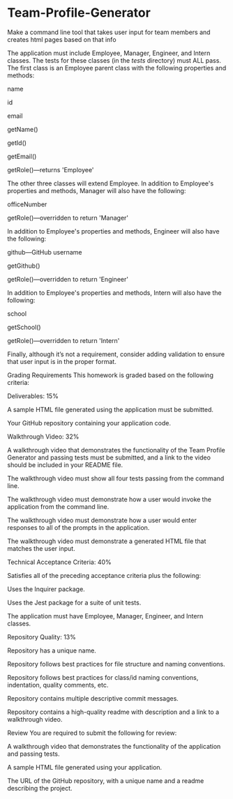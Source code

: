 # Team-Profile-Generator
Make a command line tool that takes user input for team members and creates html pages based on that info


The application must include Employee, Manager, Engineer, and Intern classes. The tests for these classes (in the _tests_ directory) must ALL pass.
The first class is an Employee parent class with the following properties and methods:


name


id


email


getName()


getId()


getEmail()


getRole()—returns 'Employee'


The other three classes will extend Employee.
In addition to Employee's properties and methods, Manager will also have the following:


officeNumber


getRole()—overridden to return 'Manager'


In addition to Employee's properties and methods, Engineer will also have the following:


github—GitHub username


getGithub()


getRole()—overridden to return 'Engineer'


In addition to Employee's properties and methods, Intern will also have the following:


school


getSchool()


getRole()—overridden to return 'Intern'


Finally, although it’s not a requirement, consider adding validation to ensure that user input is in the proper format.

Grading Requirements
This homework is graded based on the following criteria:

Deliverables: 15%


A sample HTML file generated using the application must be submitted.


Your GitHub repository containing your application code.



Walkthrough Video: 32%


A walkthrough video that demonstrates the functionality of the Team Profile Generator and passing tests must be submitted, and a link to the video should be included in your README file.


The walkthrough video must show all four tests passing from the command line.


The walkthrough video must demonstrate how a user would invoke the application from the command line.


The walkthrough video must demonstrate how a user would enter responses to all of the prompts in the application.


The walkthrough video must demonstrate a generated HTML file that matches the user input.



Technical Acceptance Criteria: 40%


Satisfies all of the preceding acceptance criteria plus the following:


Uses the Inquirer package.


Uses the Jest package for a suite of unit tests.


The application must have Employee, Manager, Engineer, and Intern classes.





Repository Quality: 13%


Repository has a unique name.


Repository follows best practices for file structure and naming conventions.


Repository follows best practices for class/id naming conventions, indentation, quality comments, etc.


Repository contains multiple descriptive commit messages.


Repository contains a high-quality readme with description and a link to a walkthrough video.



Review
You are required to submit the following for review:


A walkthrough video that demonstrates the functionality of the application and passing tests.


A sample HTML file generated using your application.


The URL of the GitHub repository, with a unique name and a readme describing the project.